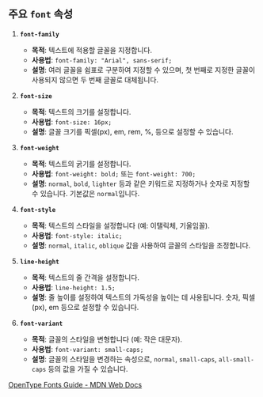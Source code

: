 ## 주요 `font` 속성

1. **`font-family`**

   - **목적**: 텍스트에 적용할 글꼴을 지정합니다.
   - **사용법**: `font-family: "Arial", sans-serif;`
   - **설명**: 여러 글꼴을 쉼표로 구분하여 지정할 수 있으며, 첫 번째로 지정한 글꼴이 사용되지 않으면 두 번째 글꼴로 대체됩니다.

2. **`font-size`**

   - **목적**: 텍스트의 크기를 설정합니다.
   - **사용법**: `font-size: 16px;`
   - **설명**: 글꼴 크기를 픽셀(px), em, rem, %, 등으로 설정할 수 있습니다.

3. **`font-weight`**

   - **목적**: 텍스트의 굵기를 설정합니다.
   - **사용법**: `font-weight: bold;` 또는 `font-weight: 700;`
   - **설명**: `normal`, `bold`, `lighter` 등과 같은 키워드로 지정하거나 숫자로 지정할 수 있습니다. 기본값은 `normal`입니다.

4. **`font-style`**

   - **목적**: 텍스트의 스타일을 설정합니다 (예: 이탤릭체, 기울임꼴).
   - **사용법**: `font-style: italic;`
   - **설명**: `normal`, `italic`, `oblique` 값을 사용하여 글꼴의 스타일을 조정합니다.

5. **`line-height`**

   - **목적**: 텍스트의 줄 간격을 설정합니다.
   - **사용법**: `line-height: 1.5;`
   - **설명**: 줄 높이를 설정하여 텍스트의 가독성을 높이는 데 사용됩니다. 숫자, 픽셀(px), em 등으로 설정할 수 있습니다.

6. **`font-variant`**
   - **목적**: 글꼴의 스타일을 변형합니다 (예: 작은 대문자).
   - **사용법**: `font-variant: small-caps;`
   - **설명**: 글꼴의 스타일을 변경하는 속성으로, `normal`, `small-caps`, `all-small-caps` 등의 값을 가질 수 있습니다.

[OpenType Fonts Guide - MDN Web Docs](https://developer.mozilla.org/en-US/docs/Web/CSS/CSS_fonts/OpenType_fonts_guide)
